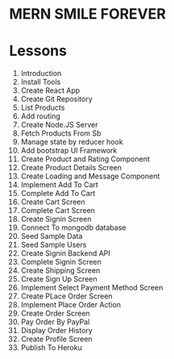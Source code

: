 # MERN SMILE FOREVER

# Lessons

1. Introduction
2. Install Tools
3. Create React App
4. Create Git Repository
5. List Products
6. Add routing
7. Create Node.JS Server
8. Fetch Products From Sb
9. Manage state by reducer hook
10. Add bootstrap UI Framework
11. Create Product and Rating Component
12. Create Product Details Screen
13. Create Loading and Message Component
14. Implement Add To Cart
15. Complete Add To Cart
16. Create Cart Screen
17. Complete Cart Screen
18. Create Signin Screen
19. Connect To mongodb database
20. Seed Sample Data
21. Seed Sample Users
22. Create Signin Backend API
23. Complete Signin Screen
24. Create Shipping Screen
25. Create Sign Up Screen
26. Implement Select Payment Method Screen
27. Create PLace Order Screen
28. Implement Place Order Action
29. Create Order Screen
30. Pay Order By PayPal
31. Display Order History
32. Create Profile Screen
33. Publish To Heroku